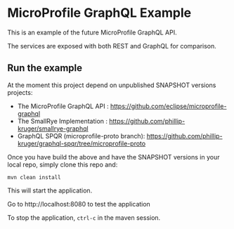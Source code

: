 # MicroProfile GraphQL Example

This is an example of the future MicroProfile GraphQL API.

The services are exposed with both REST and GraphQL for comparison.

## Run the example

At the moment this project depend on unpublished SNAPSHOT versions projects:

* The MicroProfile GraphQL API : https://github.com/eclipse/microprofile-graphql
* The SmallRye Implementation : https://github.com/phillip-kruger/smallrye-graphql
* GraphQL SPQR (microprofile-proto branch): https://github.com/phillip-kruger/graphql-spqr/tree/microprofile-proto

Once you have build the above and have the SNAPSHOT versions in your local repo, simply clone this repo and:

```
mvn clean install
```

This will start the application.

Go to http://localhost:8080 to test the application

To stop the application, `ctrl-c` in the maven session.